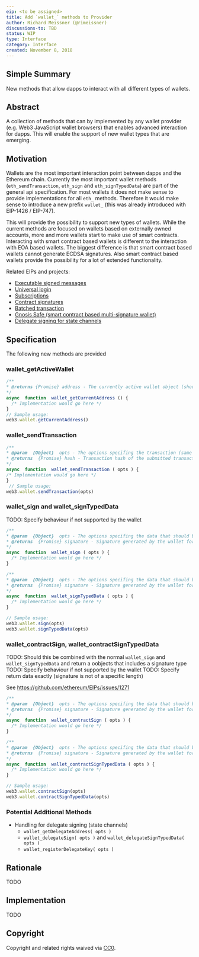 ```yaml
---
eip: <to be assigned>
title: Add `wallet_` methods to Provider
author: Richard Meissner (@rimeissner)
discussions-to: TBD
status: WIP
type: Interface
category: Interface
created: November 8, 2018
---
```

 <!--You can leave these HTML comments in your merged EIP and delete the visible duplicate text guides, they will not appear and may be helpful to refer to if you edit it again. This is the suggested template for new EIPs. Note that an EIP number will be assigned by an editor. When opening a pull request to submit your EIP, please use an abbreviated title in the filename, `eip-draft_title_abbrev.md`. The title should be 44 characters or less.-->
 ## Simple Summary
<!--"If you can't explain it simply, you don't understand it well enough." Provide a simplified and layman-accessible explanation of the EIP.-->

New methods that allow dapps to interact with all different types of wallets.

 ## Abstract
<!--A short (~200 word) description of the technical issue being addressed.-->

A collection of methods that can by implemented by any wallet provider (e.g. Web3 JavaScript wallet browsers) that enables advanced interaction for dapps. This will enable the support of new wallet types that are emerging.

 ## Motivation
<!--The motivation is critical for EIPs that want to change the Ethereum protocol. It should clearly explain why the existing protocol specification is inadequate to address the problem that the EIP solves. EIP submissions without sufficient motivation may be rejected outright.-->

Wallets are the most important interaction point between dapps and the Ethereum chain. Currently the most important wallet methods (`eth_sendTransaction`, `eth_sign` and `eth_signTypedData`) are part of the general api specification. 
For most wallets it does not make sense to provide implementations for all `eth_` methods. Therefore it would make sense to introduce a new prefix `wallet_` (this was already introduced with EIP-1426 / EIP-747).

This will provide the possibility to support new types of wallets. While the current methods are focused on wallets based on externally owned accounts, more and more wallets start to make use of smart contracts. Interacting with smart contract based wallets is different to the interaction with EOA based wallets. The biggest difference is that smart contract based wallets cannot generate ECDSA signatures. Also smart contract based wallets provide the possibility for a lot of extended functionality.

Related EIPs and projects:
- [Executable signed messages](https://github.com/ethereum/EIPs/blob/master/EIPS/eip-1077.md) 
- [Universal login](https://github.com/ethereum/EIPs/blob/master/EIPS/eip-1078.md)
- [Subscriptions](https://github.com/ethereum/EIPs/pull/1337)
- [Contract signatures](https://github.com/ethereum/EIPs/issues/1271)
- [Batched transaction](https://github.com/gnosis/safe-contracts/blob/development/contracts/libraries/MultiSend.sol)
- [Gnosis Safe (smart contract based multi-signature wallet)](https://github.com/gnosis/safe-contracts)
- [Delegate signing for state channels](https://docs.google.com/document/d/1PrkP61rzwIQDbJx1YxVl1ncwQeyNE9e0PFRVw77-FSo/edit)


 ## Specification
<!--The technical specification should describe the syntax and semantics of any new feature. The specification should be detailed enough to allow competing, interoperable implementations for any of the current Ethereum platforms (go-ethereum, parity, cpp-ethereum, ethereumj, ethereumjs, and [others](https://github.com/ethereum/wiki/wiki/Clients)).-->

The following new methods are provided

### wallet_getActiveWallet
```javascript
/**
* @returns {Promise} address - The currently active wallet object (should contain the address and information about what type -> e.g. EOA or smart contract)
*/
async  function  wallet_getCurrentAddress () {
  /* Implementation would go here */
}
// Sample usage:
web3.wallet.getCurrentAddress()
```

### wallet_sendTransaction
```javascript
/**
* @param  {Object}  opts - The options specifing the transaction (same as for eth_sendTransaction)
* @returns  {Promise} hash - Transaction hash of the submitted transaction
*/
async  function  wallet_sendTransaction ( opts ) {
/* Implementation would go here */
}
 // Sample usage:
web3.wallet.sendTransaction(opts)
```

### wallet_sign and wallet_signTypedData

TODO: Specify behaviour if not supported by the wallet

```javascript
/**
* @param  {Object}  opts - The options specifing the data that should be signed (same as for eth_sign)
* @returns  {Promise} signature - Signature generated by the wallet for the message
*/
async  function  wallet_sign ( opts ) {
  /* Implementation would go here */
}

/**
* @param  {Object}  opts - The options specifing the data that should be signed (same as for eth_signTypedData)
* @returns  {Promise} signature - Signature generated by the wallet for the message
*/
async  function  wallet_signTypedData ( opts ) {
  /* Implementation would go here */
}

// Sample usage:
web3.wallet.sign(opts)
web3.wallet.signTypedData(opts)
```

### wallet_contractSign, wallet_contractSignTypedData

TODO: Should this be combined with the normal `wallet_sign` and `wallet_signTypedData` and return a oobjects that includes a signature type
TODO: Specify behaviour if not supported by the wallet
TODO: Specify return data exactly (signature is not of a specific length)

See https://github.com/ethereum/EIPs/issues/1271
```javascript
/**
* @param  {Object}  opts - The options specifing the data that should be signed (same as for eth_sign)
* @returns  {Promise} signature - Signature generated by the wallet for the message
*/
async  function  wallet_contractSign ( opts ) {
  /* Implementation would go here */
}

/**
* @param  {Object}  opts - The options specifing the data that should be signed (same as for eth_signTypedData)
* @returns  {Promise} signature - Signature generated by the wallet for the message
*/
async  function  wallet_contractSignTypedData ( opts ) {
  /* Implementation would go here */
}

// Sample usage:
web3.wallet.contractSign(opts)
web3.wallet.contractSignTypedData(opts)
```

### Potential Additional Methods
- Handling for delegate signing (state channels)
  - `wallet_getDelegateAddress( opts )`
  - `wallet_delegateSign( opts )` and `wallet_delegateSignTypedData( opts )`
  - `wallet_registerDelegateKey( opts )`

 ## Rationale
<!--The rationale fleshes out the specification by describing what motivated the design and why particular design decisions were made. It should describe alternate designs that were considered and related work, e.g. how the feature is supported in other languages. The rationale may also provide evidence of consensus within the community, and should discuss important objections or concerns raised during discussion.-->

TODO
 
 ## Implementation
<!--The implementations must be completed before any EIP is given status "Final", but it need not be completed before the EIP is accepted. While there is merit to the approach of reaching consensus on the specification and rationale before writing code, the principle of "rough consensus and running code" is still useful when it comes to resolving many discussions of API details.-->

TODO

 ## Copyright
Copyright and related rights waived via [CC0](https://creativecommons.org/publicdomain/zero/1.0/).
